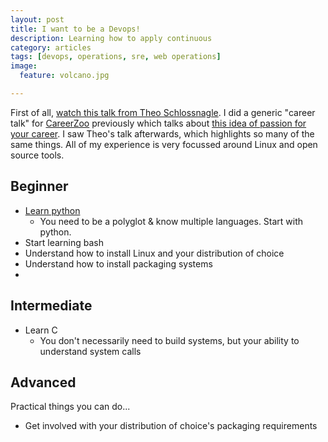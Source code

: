 ```yaml
---
layout: post
title: I want to be a Devops!
description: Learning how to apply continuous 
category: articles
tags: [devops, operations, sre, web operations]
image:
  feature: volcano.jpg

--- 
```


First of all, [watch this talk from Theo Schlossnagle](https://www.youtube.com/watch?v=LAP1zaXUvAE). 
I did a generic "career talk" for [CareerZoo](http://www.careerzoo.ie/)
previously which talks about [this idea of passion for your 
career](http://www.slideshare.net/PhilipReynolds4/your-career-a-hiring-managers-perspective).
I saw Theo's talk afterwards, which highlights so many of the same things. All
of my experience is very focussed around Linux and open source tools. 

## Beginner
* [Learn python](http://learnpythonthehardway.org/)
    * You need to be a polyglot & know multiple languages. Start with python.
* Start learning bash 
* Understand how to install Linux and your distribution of choice
* Understand how to install packaging systems 
* 

## Intermediate

* Learn C
    * You don't necessarily need to build systems, but your ability to
    understand system calls

## Advanced

Practical things you can do...
- Get involved with your distribution of choice's packaging requirements 
